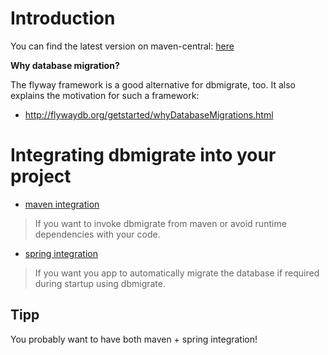 # Introduction #

You can find the latest version on maven-central:
<a href='http://search.maven.org/#search|ga|1|dbmigrate'>here</a>

**Why database migration?**

The flyway framework is a good alternative for dbmigrate, too.
It also explains the motivation for such a framework:
  * http://flywaydb.org/getstarted/whyDatabaseMigrations.html



# Integrating dbmigrate into your project #

  * [maven integration](DBMigrateMaven.md)
> If you want to invoke dbmigrate from maven or avoid runtime dependencies with your code.
  * [spring integration](DBMigrateSpring.md)
> If you want you app to automatically migrate the database if required during startup using dbmigrate.

## Tipp ##
You probably want to have both maven + spring integration!